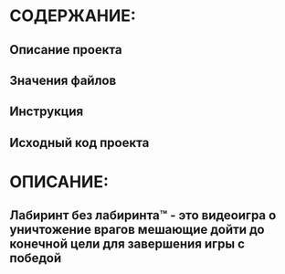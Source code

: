 # СОДЕРЖАНИЕ:
## Описание проекта
## Значения файлов
## Инструкция
## Исходный код проекта
# ОПИСАНИЕ:
## Лабиринт без лабиринта™ - это видеоигра о уничтожение врагов мешающие дойти до конечной цели для завершения игры с победой
